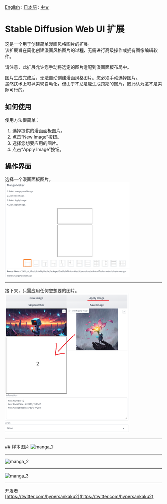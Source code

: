 [English](https://github.com/new-sankaku/stable-diffusion-webui-simple-manga-maker/blob/main/README.md) : [日本語](https://github.com/new-sankaku/stable-diffusion-webui-simple-manga-maker/blob/main/README_JP.md) : [中文](https://github.com/new-sankaku/stable-diffusion-webui-simple-manga-maker/blob/main/README_CH.md)

# Stable Diffusion Web UI 扩展  
这是一个用于创建简单漫画风格图片的扩展。  
该扩展旨在简化创建漫画风格图片的过程，无需进行高级操作或拥有图像编辑软件。  

请注意，此扩展允许您手动将选定的图片适配到漫画面板布局中。  

图片生成完成后，无法自动创建漫画风格图片。您必须手动选择图片。  
虽然技术上可以实现自动化，但由于不总是能生成预期的图片，因此认为这不是实际可行的。  

## 如何使用  
使用方法很简单：  

1. 选择提供的漫画面板图片。  
2. 点击“New Image”按钮。  
3. 选择您想要应用的图片。   
4. 点击“Apply Image”按钮。  

## 操作界面  
选择一个漫画面板图片。  
<img src="readme_image/SC_2024-03-10%20022306.png" width="400" alt="SC1">  
<hr>
接下来，只需应用任何您想要的图片。  
<img src="readme_image/SC_2024-03-10%20022314.png" width="400" alt="SC2">  
<hr>
## 样本图片  
<img src="readme_image/MangaMaker_20240310_022346.png" width="400" alt="manga_1">  
<hr>
<img src="readme_image/MangaMaker_20240310_021817.png" width="400" alt="manga_2">  
<hr>
<img src="readme_image/MangaMaker_20240310_020432.png" width="400" alt="manga_3">  
<hr>

开发者  
[https://twitter.com/hypersankaku2](https://twitter.com/hypersankaku2)  
